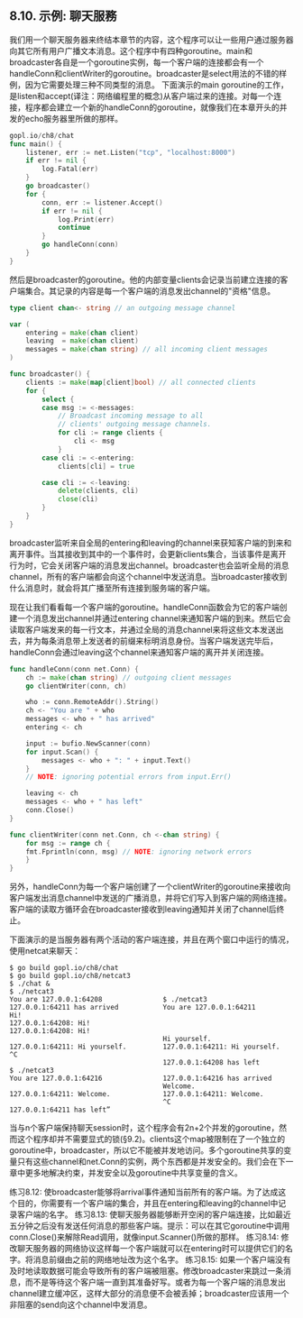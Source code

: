 ## 8.10. 示例: 聊天服務

我们用一个聊天服务器来终结本章节的内容，这个程序可以让一些用户通过服务器向其它所有用户广播文本消息。这个程序中有四种goroutine。main和broadcaster各自是一个goroutine实例，每一个客户端的连接都会有一个handleConn和clientWriter的goroutine。broadcaster是select用法的不错的样例，因为它需要处理三种不同类型的消息。
下面演示的main goroutine的工作，是listen和accept(译注：网络编程里的概念)从客户端过来的连接。对每一个连接，程序都会建立一个新的handleConn的goroutine，就像我们在本章开头的并发的echo服务器里所做的那样。

```go
gopl.io/ch8/chat
func main() {
    listener, err := net.Listen("tcp", "localhost:8000")
    if err != nil {
        log.Fatal(err)
    }
    go broadcaster()
    for {
        conn, err := listener.Accept()
        if err != nil {
            log.Print(err)
            continue
        }
        go handleConn(conn)
    }
}
```

然后是broadcaster的goroutine。他的内部变量clients会记录当前建立连接的客户端集合。其记录的内容是每一个客户端的消息发出channel的"资格"信息。


```go
type client chan<- string // an outgoing message channel

var (
    entering = make(chan client)
    leaving  = make(chan client)
    messages = make(chan string) // all incoming client messages
)

func broadcaster() {
    clients := make(map[client]bool) // all connected clients
    for {
        select {
        case msg := <-messages:
            // Broadcast incoming message to all
            // clients' outgoing message channels.
            for cli := range clients {
                cli <- msg
            }
        case cli := <-entering:
            clients[cli] = true

        case cli := <-leaving:
            delete(clients, cli)
            close(cli)
        }
    }
}
```

broadcaster监听来自全局的entering和leaving的channel来获知客户端的到来和离开事件。当其接收到其中的一个事件时，会更新clients集合，当该事件是离开行为时，它会关闭客户端的消息发出channel。broadcaster也会监听全局的消息channel，所有的客户端都会向这个channel中发送消息。当broadcaster接收到什么消息时，就会将其广播至所有连接到服务端的客户端。

现在让我们看看每一个客户端的goroutine。handleConn函数会为它的客户端创建一个消息发出channel并通过entering channel来通知客户端的到来。然后它会读取客户端发来的每一行文本，并通过全局的消息channel来将这些文本发送出去，并为每条消息带上发送者的前缀来标明消息身份。当客户端发送完毕后，handleConn会通过leaving这个channel来通知客户端的离开并关闭连接。

```go
func handleConn(conn net.Conn) {
    ch := make(chan string) // outgoing client messages
    go clientWriter(conn, ch)

    who := conn.RemoteAddr().String()
    ch <- "You are " + who
    messages <- who + " has arrived"
    entering <- ch

    input := bufio.NewScanner(conn)
    for input.Scan() {
        messages <- who + ": " + input.Text()
    }
    // NOTE: ignoring potential errors from input.Err()

    leaving <- ch
    messages <- who + " has left"
    conn.Close()
}

func clientWriter(conn net.Conn, ch <-chan string) {
    for msg := range ch {
    fmt.Fprintln(conn, msg) // NOTE: ignoring network errors
    }
}
```

另外，handleConn为每一个客户端创建了一个clientWriter的goroutine来接收向客户端发出消息channel中发送的广播消息，并将它们写入到客户端的网络连接。客户端的读取方循环会在broadcaster接收到leaving通知并关闭了channel后终止。

下面演示的是当服务器有两个活动的客户端连接，并且在两个窗口中运行的情况，使用netcat来聊天：
```
$ go build gopl.io/ch8/chat
$ go build gopl.io/ch8/netcat3
$ ./chat &
$ ./netcat3
You are 127.0.0.1:64208               $ ./netcat3
127.0.0.1:64211 has arrived           You are 127.0.0.1:64211
Hi!
127.0.0.1:64208: Hi!
127.0.0.1:64208: Hi!
                                      Hi yourself.
127.0.0.1:64211: Hi yourself.         127.0.0.1:64211: Hi yourself.
^C
                                      127.0.0.1:64208 has left
$ ./netcat3
You are 127.0.0.1:64216               127.0.0.1:64216 has arrived
                                      Welcome.
127.0.0.1:64211: Welcome.             127.0.0.1:64211: Welcome.
                                      ^C
127.0.0.1:64211 has left”

```

当与n个客户端保持聊天session时，这个程序会有2n+2个并发的goroutine，然而这个程序却并不需要显式的锁(§9.2)。clients这个map被限制在了一个独立的goroutine中，broadcaster，所以它不能被并发地访问。多个goroutine共享的变量只有这些channel和net.Conn的实例，两个东西都是并发安全的。我们会在下一章中更多地解决约束，并发安全以及goroutine中共享变量的含义。

练习8.12: 使broadcaster能够将arrival事件通知当前所有的客户端。为了达成这个目的，你需要有一个客户端的集合，并且在entering和leaving的channel中记录客户端的名字。
练习8.13: 使聊天服务器能够断开空闲的客户端连接，比如最近五分钟之后没有发送任何消息的那些客户端。提示：可以在其它goroutine中调用conn.Close()来解除Read调用，就像input.Scanner()所做的那样。
练习8.14: 修改聊天服务器的网络协议这样每一个客户端就可以在entering时可以提供它们的名字。将消息前缀由之前的网络地址改为这个名字。
练习8.15: 如果一个客户端没有及时地读取数据可能会导致所有的客户端被阻塞。修改broadcaster来跳过一条消息，而不是等待这个客户端一直到其准备好写。或者为每一个客户端的消息发出channel建立缓冲区，这样大部分的消息便不会被丢掉；broadcaster应该用一个非阻塞的send向这个channel中发消息。
